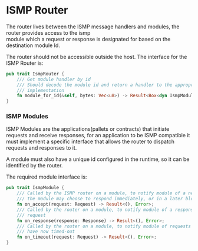 # ISMP Router

The router lives between the ISMP message handlers and modules, the router provides access to the ismp      
module which a request or response is designated for based on the destination module Id.

The router should not be accessible outside the host.
The interface for the ISMP Router is:

```rust
pub trait IsmpRouter {
    /// Get module handler by id
    /// Should decode the module id and return a handler to the appropriate `IsmpModule`
    /// implementation
    fn module_for_id(&self, bytes: Vec<u8>) -> Result<Box<dyn IsmpModule>, Error>;
}
```

### ISMP Modules

ISMP Modules are the applications(pallets or contracts) that initiate requests and receive responses, for an application
to be ISMP compatible it must implement a specific interface that allows the router to dispatch requests and responses
to it.

A module must also have a unique id configured in the runtime, so it can be identified by the router.

The required module interface is:

```rust
pub trait IsmpModule {
    /// Called by the ISMP router on a module, to notify module of a new request
    /// the module may choose to respond immediately, or in a later block
    fn on_accept(request: Request) -> Result<(), Error>;
    /// Called by the router on a module, to notify module of a response to a previously sent out
    /// request
    fn on_response(response: Response) -> Result<(), Error>;
    /// Called by the router on a module, to notify module of requests that were previously sent but
    /// have now timed-out
    fn on_timeout(request: Request) -> Result<(), Error>;
}
```